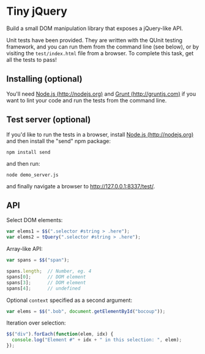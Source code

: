 # Tiny jQuery

Build a small DOM manipulation library that exposes a jQuery-like API.

Unit tests have been provided. They are written with the QUnit testing
framework, and you can run them from the command line (see below), or by
visiting the `test/index.html` file from a browser. To complete this task,
get all the tests to pass!

## Installing (optional)

You'll need [Node.js (http://nodejs.org)](http://nodejs.org) and [Grunt
(http://gruntjs.com)](http://gruntjs.com) if you want to lint your code and run
the tests from the command line.

## Test server (optional)

If you'd like to run the tests in a browser, install [Node.js (http://nodejs.org)](http://nodejs.org) and then install the "send" npm package:
```shell
npm install send
```

and then run:
```shell
node demo_server.js
```

and finally navigate a browser to http://127.0.0.1:8337/test/.

## API

Select DOM elements:

```javascript
var elems1 = $$(".selector #string > .here");
var elems2 = tQuery(".selector #string > .here");
```

Array-like API:

```javascript
var spans = $$("span");

spans.length;  // Number, eg. 4
spans[0];      // DOM element
spans[3];      // DOM element
spans[4];      // undefined
```

Optional `context` specified as a second argument:

```javascript
var elems = $$(".bob", document.getElementById("bocoup"));
```

Iteration over selection:

```javascript
$$("div").forEach(function(elem, idx) {
  console.log("Element #" + idx + " in this selection: ", elem);
});
```
